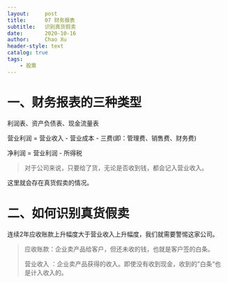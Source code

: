 ```yaml
---
layout:     post
title:      07 财务报表
subtitle:   识别真货假卖
date:       2020-10-16
author:     Chao Xu
header-style: text 
catalog: true
tags:
    - 股票
---
```


# 一、财务报表的三种类型

利润表、资产负债表、现金流量表

营业利润 = 营业收入 - 营业成本 - 三费(即：管理费、销售费、财务费)

净利润 = 营业利润 - 所得税

> 对于公司来说，只要给了货，无论是否收到钱，都会记入营业收入。

这里就会存在真货假卖的情况。

# 二、如何识别真货假卖

连续2年应收账款上升幅度大于营业收入上升幅度，我们就需要警惕这家公司。

> 应收账款：企业卖产品给客户，但还未收的钱，也就是客户签的白条。
>
> 营业收入 ：企业卖产品获得的收入。即使没有收到现金，收到的”白条“也是计入收入的。